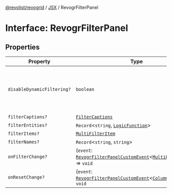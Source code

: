 [@revolist/revogrid](README.md) / [JSX](Namespace.JSX.md) / RevogrFilterPanel

# Interface: RevogrFilterPanel

## Properties

| Property | Type | Description | Defined in |
| ------ | ------ | ------ | ------ |
| `disableDynamicFiltering?` | `boolean` | Disables dynamic filtering. A way to apply filters on Save only | [src/components.d.ts:1814](https://github.com/revolist/revogrid/blob/ff1c29109648eb0543e674392be7b9af90d92acc/src/components.d.ts#L1814) |
| `filterCaptions?` | [`FilterCaptions`](TypeAlias.FilterCaptions.md) | - | [src/components.d.ts:1815](https://github.com/revolist/revogrid/blob/ff1c29109648eb0543e674392be7b9af90d92acc/src/components.d.ts#L1815) |
| `filterEntities?` | `Record`\<`string`, [`LogicFunction`](TypeAlias.LogicFunction.md)\> | - | [src/components.d.ts:1816](https://github.com/revolist/revogrid/blob/ff1c29109648eb0543e674392be7b9af90d92acc/src/components.d.ts#L1816) |
| `filterItems?` | [`MultiFilterItem`](TypeAlias.MultiFilterItem.md) | - | [src/components.d.ts:1817](https://github.com/revolist/revogrid/blob/ff1c29109648eb0543e674392be7b9af90d92acc/src/components.d.ts#L1817) |
| `filterNames?` | `Record`\<`string`, `string`\> | - | [src/components.d.ts:1818](https://github.com/revolist/revogrid/blob/ff1c29109648eb0543e674392be7b9af90d92acc/src/components.d.ts#L1818) |
| `onFilterChange?` | (`event`: [`RevogrFilterPanelCustomEvent`](Interface.RevogrFilterPanelCustomEvent.md)\<[`MultiFilterItem`](TypeAlias.MultiFilterItem.md)\>) => `void` | - | [src/components.d.ts:1819](https://github.com/revolist/revogrid/blob/ff1c29109648eb0543e674392be7b9af90d92acc/src/components.d.ts#L1819) |
| `onResetChange?` | (`event`: [`RevogrFilterPanelCustomEvent`](Interface.RevogrFilterPanelCustomEvent.md)\<[`ColumnProp`](TypeAlias.ColumnProp.md)\>) => `void` | - | [src/components.d.ts:1820](https://github.com/revolist/revogrid/blob/ff1c29109648eb0543e674392be7b9af90d92acc/src/components.d.ts#L1820) |
